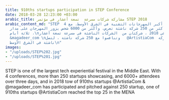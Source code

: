 ```yaml
---
title: 910ths startups participation in STEP Conference
date: 2018-03-28 12:23:00 +03:00
arabic_title: مشاركة شركات مسرعة  تسعة أعشار في مؤتمر STEP 2018
arabic_content_md: "STEP  هو واحد من أكبر المهرجانات التقنية في الشرق الأوسط. مع 4
  مؤتمرات ، أكثر من 250 شركة ناشئة تعرض، وأكثر من 6000 شخص يزور المهرجان على مدار
  ثلاثة أيام ،\nوفي 2018 ، شركتان من  الشركات الناشئة في مسرعة تسعة أعشار  @ ArtistiaCom
  &magadeer_com \nوتنافسوا مع 250 شركة ناشئة ، لتصل   @ArtistiaCom  إلى افضل 25 شركة
  ناشئة في الشرق الأوسط\n"
images:
- "/uploads/STEP%202.jpg"
- "/uploads/STEP%201.jpg"
---
```


STEP is one of the largest tech experiential festival in the Middle East. With 4 conferences, more than 250 startups showcasing, and 6000+ attendees over three days,
and in 2018 tow of 910ths startups @ArtistiaCom & @magadeer_com has participated and pitched against 250 startup, one of 910ths startups @ArtistiaCom reached the top 25 in the MENA 